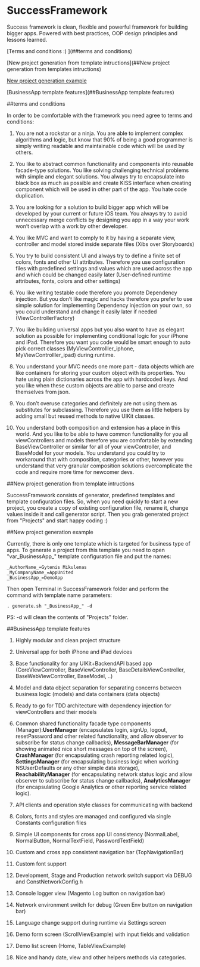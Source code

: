 SuccessFramework
================

Success framework is clean, flexible and powerful framework for building bigger apps. Powered with best practices, OOP design principles and lessons learned.

[Terms and conditions :) ](##terms and conditions)

[New project generation from template intructions](##New project generation from templates intructions)

[New project generation example](##Examples)

[BusinessApp template features](##BusinessApp template features)

##terms and conditions

In order to be comfortable with the framework you need agree to terms and conditions:

1. You are not a rockstar or a ninja. You are able to implement complex algorithms and logic, but know that 90% of being a good programmer is simply writing readable and maintainable code which will be used by others. 

2.  You like to abstract common functionality and components into reusable facade-type solutions. You like solving challenging technical problems with simple and elegant solutions. You always try to encapsulate into black box as much as possible and create KISS interface when creating component which will be used in other part of the app. You hate code duplication. 

3. You are looking for a solution to build bigger app which will be developed by your current or future iOS team. You always try to avoid unnecessary merge conflicts by designing you app in a way your work won’t overlap with a work by other developer. 

4. You like MVC and want to comply to it by having a separate view, controller and model stored inside separate files (Xibs over Storyboards)

5. You try to build consistent UI and always try to define a finite set of colors, fonts and other UI attributes. Therefore you use configuration files with predefined settings and values which are used across the app and which could be changed easily later (User-defined runtime attributes, fonts, colors and other settings)

6. You like writing testable code therefore you promote Dependency injection. But you don’t like magic and hacks therefore you prefer to use simple solution for implementing Dependency injection on your own, so you could understand and change it easily later if needed (ViewControllerFactory)

7. You like building universal apps but you also want to have as elegant solution as possible for implementing conditional logic for your iPhone and iPad. Therefore you want you code would be smart enough to auto pick correct classes (MyViewControlller_iphone, MyViewControlller_ipad) during runtime.

8. You understand your MVC needs one more part - data objects which are like containers for storing your custom object with its properties. You hate using plain dictionaries across the app with hardcoded keys. And you like when these custom objects are able to parse and create themselves from json.

9. You don’t overuse categories and definitely are not using them as substitutes for subclassing. Therefore you use them as little helpers by adding small but reused methods to native UIKit classes.

10. You understand both composition and extension has a place in this world. And you like to be able to have common functionality for you all viewControllers and models therefore you are comfortable by extending BaseViewController or similar for all of your viewController, and BaseModel for your models. You understand you could try to workaround that with composition, categories or other, however you understand that very granular composition solutions overcomplicate the code and require more time for newcomer devs.

##New project generation from template intructions

SuccessFramework consists of generator, predefined templates and template configuration files. So, when you need quickly to start a new project, you create a copy of existing configuration file, rename it, change values inside it and call generator script. Then you grab generated project from "Projects" and start happy coding :)

##New project generation example

Currently, there is only one template which is targeted for business type of apps. To generate a project from this template you need to open "var_BusinessApp_" template configuration file and put the names:

```
_AuthorName_=Gytenis Mikulenas
_MyCompanyName_=AppUnited
_BusinessApp_=DemoApp
```

Then open Terminal in SuccessFramework folder and perform the command with template name parameters:

```
. generate.sh "_BusinessApp_" -d
```

PS: -d will clean the contents of "Projects" folder.

##BusinessApp template features

1. Highly modular and clean project structure

2. Universal app for both iPhone and iPad devices

3. Base functionality for any UIKit+BackendAPI based app (CoreViewController, BaseViewController, BaseDetailsViewController, BaseWebViewController, BaseModel, ..)

4. Model and data object separation for separating concerns between business logic (models) and data containers (data objects)

5. Ready to go for TDD architecture with dependency injection for viewControllers and their models

6. Common shared functionality facade type components (Manager):**UserManager** (encapsulates login, signUp, logout, resetPassword and other related functionality, and allow observer to subscribe for status change callbacks), **MessageBarManager** (for showing animated nice short messages on top of the screen), **CrashManager** (for encapsulating crash reporting related logic), **SettingsManager** (for encapsulating business logic when working NSUserDefaults or any other simple data storage), **ReachabilityManager** (for encapsulating network status logic and allow observer to subscribe for status change callbacks), **AnalyticsManager** (for encapsulating Google Analytics or other reporting service related logic).

7. API clients and operation style classes for communicating with backend

8. Colors, fonts and styles are managed and configured via single Constants configuration files

9. Simple UI components for cross app UI consistency (NormalLabel, NormalButton, NormalTextField, PasswordTextField)

10. Custom and cross app consistent navigation bar (TopNavigationBar) 

11. Custom font support

12. Development, Stage and Production network switch support via DEBUG and 
ConstNetworkConfig.h

13. Console logger view (Magento Log button on navigation bar)

14. Network environment switch for debug (Green Env button on navigation bar)

15. Language change support during runtime via Settings screen

16. Demo form screen (ScrollViewExample) with input fields and validation

17. Demo list screen (Home, TableViewExample)

18. Nice and handy date, view and other helpers methods via categories.

